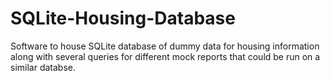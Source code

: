 # SQLite-Housing-Database
Software to house SQLite database of dummy data for housing information along with several queries for different mock reports that could be run on a similar databse.
